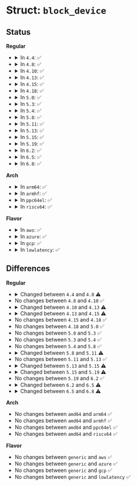 # Struct: <code>block_device</code>

## Status
<b>Regular</b>
<ul>
<li>
<details>
<summary>In <code>4.4</code>: ✅</summary>

```c
struct block_device {
    dev_t bd_dev;
    int bd_openers;
    struct inode *bd_inode;
    struct super_block *bd_super;
    struct mutex bd_mutex;
    struct list_head bd_inodes;
    void *bd_claiming;
    void *bd_holder;
    int bd_holders;
    bool bd_write_holder;
    struct list_head bd_holder_disks;
    struct block_device *bd_contains;
    unsigned int bd_block_size;
    struct hd_struct *bd_part;
    unsigned int bd_part_count;
    int bd_invalidated;
    struct gendisk *bd_disk;
    struct request_queue *bd_queue;
    struct list_head bd_list;
    long unsigned int bd_private;
    int bd_fsfreeze_count;
    struct mutex bd_fsfreeze_mutex;
};
```
</details>
</li>
<li>
<details>
<summary>In <code>4.8</code>: ✅</summary>

```c
struct block_device {
    dev_t bd_dev;
    int bd_openers;
    struct inode *bd_inode;
    struct super_block *bd_super;
    struct mutex bd_mutex;
    void *bd_claiming;
    void *bd_holder;
    int bd_holders;
    bool bd_write_holder;
    struct list_head bd_holder_disks;
    struct block_device *bd_contains;
    unsigned int bd_block_size;
    struct hd_struct *bd_part;
    unsigned int bd_part_count;
    int bd_invalidated;
    struct gendisk *bd_disk;
    struct request_queue *bd_queue;
    struct list_head bd_list;
    long unsigned int bd_private;
    int bd_fsfreeze_count;
    struct mutex bd_fsfreeze_mutex;
};
```
</details>
</li>
<li>
<details>
<summary>In <code>4.10</code>: ✅</summary>

```c
struct block_device {
    dev_t bd_dev;
    int bd_openers;
    struct inode *bd_inode;
    struct super_block *bd_super;
    struct mutex bd_mutex;
    void *bd_claiming;
    void *bd_holder;
    int bd_holders;
    bool bd_write_holder;
    struct list_head bd_holder_disks;
    struct block_device *bd_contains;
    unsigned int bd_block_size;
    struct hd_struct *bd_part;
    unsigned int bd_part_count;
    int bd_invalidated;
    struct gendisk *bd_disk;
    struct request_queue *bd_queue;
    struct list_head bd_list;
    long unsigned int bd_private;
    int bd_fsfreeze_count;
    struct mutex bd_fsfreeze_mutex;
};
```
</details>
</li>
<li>
<details>
<summary>In <code>4.13</code>: ✅</summary>

```c
struct block_device {
    dev_t bd_dev;
    int bd_openers;
    struct inode *bd_inode;
    struct super_block *bd_super;
    struct mutex bd_mutex;
    void *bd_claiming;
    void *bd_holder;
    int bd_holders;
    bool bd_write_holder;
    struct list_head bd_holder_disks;
    struct block_device *bd_contains;
    unsigned int bd_block_size;
    struct hd_struct *bd_part;
    unsigned int bd_part_count;
    int bd_invalidated;
    struct gendisk *bd_disk;
    struct request_queue *bd_queue;
    struct backing_dev_info *bd_bdi;
    struct list_head bd_list;
    long unsigned int bd_private;
    int bd_fsfreeze_count;
    struct mutex bd_fsfreeze_mutex;
};
```
</details>
</li>
<li>
<details>
<summary>In <code>4.15</code>: ✅</summary>

```c
struct block_device {
    dev_t bd_dev;
    int bd_openers;
    struct inode *bd_inode;
    struct super_block *bd_super;
    struct mutex bd_mutex;
    void *bd_claiming;
    void *bd_holder;
    int bd_holders;
    bool bd_write_holder;
    struct list_head bd_holder_disks;
    struct block_device *bd_contains;
    unsigned int bd_block_size;
    u8 bd_partno;
    struct hd_struct *bd_part;
    unsigned int bd_part_count;
    int bd_invalidated;
    struct gendisk *bd_disk;
    struct request_queue *bd_queue;
    struct backing_dev_info *bd_bdi;
    struct list_head bd_list;
    long unsigned int bd_private;
    int bd_fsfreeze_count;
    struct mutex bd_fsfreeze_mutex;
};
```
</details>
</li>
<li>
<details>
<summary>In <code>4.18</code>: ✅</summary>

```c
struct block_device {
    dev_t bd_dev;
    int bd_openers;
    struct inode *bd_inode;
    struct super_block *bd_super;
    struct mutex bd_mutex;
    void *bd_claiming;
    void *bd_holder;
    int bd_holders;
    bool bd_write_holder;
    struct list_head bd_holder_disks;
    struct block_device *bd_contains;
    unsigned int bd_block_size;
    u8 bd_partno;
    struct hd_struct *bd_part;
    unsigned int bd_part_count;
    int bd_invalidated;
    struct gendisk *bd_disk;
    struct request_queue *bd_queue;
    struct backing_dev_info *bd_bdi;
    struct list_head bd_list;
    long unsigned int bd_private;
    int bd_fsfreeze_count;
    struct mutex bd_fsfreeze_mutex;
};
```
</details>
</li>
<li>
<details>
<summary>In <code>5.0</code>: ✅</summary>

```c
struct block_device {
    dev_t bd_dev;
    int bd_openers;
    struct inode *bd_inode;
    struct super_block *bd_super;
    struct mutex bd_mutex;
    void *bd_claiming;
    void *bd_holder;
    int bd_holders;
    bool bd_write_holder;
    struct list_head bd_holder_disks;
    struct block_device *bd_contains;
    unsigned int bd_block_size;
    u8 bd_partno;
    struct hd_struct *bd_part;
    unsigned int bd_part_count;
    int bd_invalidated;
    struct gendisk *bd_disk;
    struct request_queue *bd_queue;
    struct backing_dev_info *bd_bdi;
    struct list_head bd_list;
    long unsigned int bd_private;
    int bd_fsfreeze_count;
    struct mutex bd_fsfreeze_mutex;
};
```
</details>
</li>
<li>
<details>
<summary>In <code>5.3</code>: ✅</summary>

```c
struct block_device {
    dev_t bd_dev;
    int bd_openers;
    struct inode *bd_inode;
    struct super_block *bd_super;
    struct mutex bd_mutex;
    void *bd_claiming;
    void *bd_holder;
    int bd_holders;
    bool bd_write_holder;
    struct list_head bd_holder_disks;
    struct block_device *bd_contains;
    unsigned int bd_block_size;
    u8 bd_partno;
    struct hd_struct *bd_part;
    unsigned int bd_part_count;
    int bd_invalidated;
    struct gendisk *bd_disk;
    struct request_queue *bd_queue;
    struct backing_dev_info *bd_bdi;
    struct list_head bd_list;
    long unsigned int bd_private;
    int bd_fsfreeze_count;
    struct mutex bd_fsfreeze_mutex;
};
```
</details>
</li>
<li>
<details>
<summary>In <code>5.4</code>: ✅</summary>

```c
struct block_device {
    dev_t bd_dev;
    int bd_openers;
    struct inode *bd_inode;
    struct super_block *bd_super;
    struct mutex bd_mutex;
    void *bd_claiming;
    void *bd_holder;
    int bd_holders;
    bool bd_write_holder;
    struct list_head bd_holder_disks;
    struct block_device *bd_contains;
    unsigned int bd_block_size;
    u8 bd_partno;
    struct hd_struct *bd_part;
    unsigned int bd_part_count;
    int bd_invalidated;
    struct gendisk *bd_disk;
    struct request_queue *bd_queue;
    struct backing_dev_info *bd_bdi;
    struct list_head bd_list;
    long unsigned int bd_private;
    int bd_fsfreeze_count;
    struct mutex bd_fsfreeze_mutex;
};
```
</details>
</li>
<li>
<details>
<summary>In <code>5.8</code>: ✅</summary>

```c
struct block_device {
    dev_t bd_dev;
    int bd_openers;
    struct inode *bd_inode;
    struct super_block *bd_super;
    struct mutex bd_mutex;
    void *bd_claiming;
    void *bd_holder;
    int bd_holders;
    bool bd_write_holder;
    struct list_head bd_holder_disks;
    struct block_device *bd_contains;
    unsigned int bd_block_size;
    u8 bd_partno;
    struct hd_struct *bd_part;
    unsigned int bd_part_count;
    int bd_invalidated;
    struct gendisk *bd_disk;
    struct request_queue *bd_queue;
    struct backing_dev_info *bd_bdi;
    struct list_head bd_list;
    long unsigned int bd_private;
    int bd_fsfreeze_count;
    struct mutex bd_fsfreeze_mutex;
};
```
</details>
</li>
<li>
<details>
<summary>In <code>5.11</code>: ✅</summary>

```c
struct block_device {
    sector_t bd_start_sect;
    struct disk_stats *bd_stats;
    long unsigned int bd_stamp;
    bool bd_read_only;
    dev_t bd_dev;
    int bd_openers;
    struct inode *bd_inode;
    struct super_block *bd_super;
    struct mutex bd_mutex;
    void *bd_claiming;
    struct device bd_device;
    void *bd_holder;
    int bd_holders;
    bool bd_write_holder;
    struct list_head bd_holder_disks;
    struct kobject *bd_holder_dir;
    u8 bd_partno;
    unsigned int bd_part_count;
    spinlock_t bd_size_lock;
    struct gendisk *bd_disk;
    struct backing_dev_info *bd_bdi;
    int bd_fsfreeze_count;
    struct mutex bd_fsfreeze_mutex;
    struct super_block *bd_fsfreeze_sb;
    struct partition_meta_info *bd_meta_info;
};
```
</details>
</li>
<li>
<details>
<summary>In <code>5.13</code>: ✅</summary>

```c
struct block_device {
    sector_t bd_start_sect;
    struct disk_stats *bd_stats;
    long unsigned int bd_stamp;
    bool bd_read_only;
    dev_t bd_dev;
    int bd_openers;
    struct inode *bd_inode;
    struct super_block *bd_super;
    struct mutex bd_mutex;
    void *bd_claiming;
    struct device bd_device;
    void *bd_holder;
    int bd_holders;
    bool bd_write_holder;
    struct list_head bd_holder_disks;
    struct kobject *bd_holder_dir;
    u8 bd_partno;
    unsigned int bd_part_count;
    spinlock_t bd_size_lock;
    struct gendisk *bd_disk;
    struct backing_dev_info *bd_bdi;
    int bd_fsfreeze_count;
    struct mutex bd_fsfreeze_mutex;
    struct super_block *bd_fsfreeze_sb;
    struct partition_meta_info *bd_meta_info;
};
```
</details>
</li>
<li>
<details>
<summary>In <code>5.15</code>: ✅</summary>

```c
struct block_device {
    sector_t bd_start_sect;
    struct disk_stats *bd_stats;
    long unsigned int bd_stamp;
    bool bd_read_only;
    dev_t bd_dev;
    int bd_openers;
    struct inode *bd_inode;
    struct super_block *bd_super;
    void *bd_claiming;
    struct device bd_device;
    void *bd_holder;
    int bd_holders;
    bool bd_write_holder;
    struct kobject *bd_holder_dir;
    u8 bd_partno;
    spinlock_t bd_size_lock;
    struct gendisk *bd_disk;
    int bd_fsfreeze_count;
    struct mutex bd_fsfreeze_mutex;
    struct super_block *bd_fsfreeze_sb;
    struct partition_meta_info *bd_meta_info;
};
```
</details>
</li>
<li>
<details>
<summary>In <code>5.19</code>: ✅</summary>

```c
struct block_device {
    sector_t bd_start_sect;
    sector_t bd_nr_sectors;
    struct disk_stats *bd_stats;
    long unsigned int bd_stamp;
    bool bd_read_only;
    dev_t bd_dev;
    atomic_t bd_openers;
    struct inode *bd_inode;
    struct super_block *bd_super;
    void *bd_claiming;
    struct device bd_device;
    void *bd_holder;
    int bd_holders;
    bool bd_write_holder;
    struct kobject *bd_holder_dir;
    u8 bd_partno;
    spinlock_t bd_size_lock;
    struct gendisk *bd_disk;
    struct request_queue *bd_queue;
    int bd_fsfreeze_count;
    struct mutex bd_fsfreeze_mutex;
    struct super_block *bd_fsfreeze_sb;
    struct partition_meta_info *bd_meta_info;
};
```
</details>
</li>
<li>
<details>
<summary>In <code>6.2</code>: ✅</summary>

```c
struct block_device {
    sector_t bd_start_sect;
    sector_t bd_nr_sectors;
    struct disk_stats *bd_stats;
    long unsigned int bd_stamp;
    bool bd_read_only;
    dev_t bd_dev;
    atomic_t bd_openers;
    struct inode *bd_inode;
    struct super_block *bd_super;
    void *bd_claiming;
    struct device bd_device;
    void *bd_holder;
    int bd_holders;
    bool bd_write_holder;
    struct kobject *bd_holder_dir;
    u8 bd_partno;
    spinlock_t bd_size_lock;
    struct gendisk *bd_disk;
    struct request_queue *bd_queue;
    int bd_fsfreeze_count;
    struct mutex bd_fsfreeze_mutex;
    struct super_block *bd_fsfreeze_sb;
    struct partition_meta_info *bd_meta_info;
};
```
</details>
</li>
<li>
<details>
<summary>In <code>6.5</code>: ✅</summary>

```c
struct block_device {
    sector_t bd_start_sect;
    sector_t bd_nr_sectors;
    struct gendisk *bd_disk;
    struct request_queue *bd_queue;
    struct disk_stats *bd_stats;
    long unsigned int bd_stamp;
    bool bd_read_only;
    u8 bd_partno;
    bool bd_write_holder;
    bool bd_has_submit_bio;
    dev_t bd_dev;
    atomic_t bd_openers;
    spinlock_t bd_size_lock;
    struct inode *bd_inode;
    struct super_block *bd_super;
    void *bd_claiming;
    void *bd_holder;
    const struct blk_holder_ops *bd_holder_ops;
    struct mutex bd_holder_lock;
    int bd_fsfreeze_count;
    int bd_holders;
    struct kobject *bd_holder_dir;
    struct mutex bd_fsfreeze_mutex;
    struct super_block *bd_fsfreeze_sb;
    struct partition_meta_info *bd_meta_info;
    struct device bd_device;
};
```
</details>
</li>
<li>
<details>
<summary>In <code>6.8</code>: ✅</summary>

```c
struct block_device {
    sector_t bd_start_sect;
    sector_t bd_nr_sectors;
    struct gendisk *bd_disk;
    struct request_queue *bd_queue;
    struct disk_stats *bd_stats;
    long unsigned int bd_stamp;
    bool bd_read_only;
    u8 bd_partno;
    bool bd_write_holder;
    bool bd_has_submit_bio;
    dev_t bd_dev;
    struct inode *bd_inode;
    atomic_t bd_openers;
    spinlock_t bd_size_lock;
    void *bd_claiming;
    void *bd_holder;
    const struct blk_holder_ops *bd_holder_ops;
    struct mutex bd_holder_lock;
    int bd_holders;
    struct kobject *bd_holder_dir;
    atomic_t bd_fsfreeze_count;
    struct mutex bd_fsfreeze_mutex;
    struct partition_meta_info *bd_meta_info;
    bool bd_ro_warned;
    int bd_writers;
    struct device bd_device;
};
```
</details>
</li>
</ul>
<b>Arch</b>
<ul>
<li>
<details>
<summary>In <code>arm64</code>: ✅</summary>

```c
struct block_device {
    dev_t bd_dev;
    int bd_openers;
    struct inode *bd_inode;
    struct super_block *bd_super;
    struct mutex bd_mutex;
    void *bd_claiming;
    void *bd_holder;
    int bd_holders;
    bool bd_write_holder;
    struct list_head bd_holder_disks;
    struct block_device *bd_contains;
    unsigned int bd_block_size;
    u8 bd_partno;
    struct hd_struct *bd_part;
    unsigned int bd_part_count;
    int bd_invalidated;
    struct gendisk *bd_disk;
    struct request_queue *bd_queue;
    struct backing_dev_info *bd_bdi;
    struct list_head bd_list;
    long unsigned int bd_private;
    int bd_fsfreeze_count;
    struct mutex bd_fsfreeze_mutex;
};
```
</details>
</li>
<li>
<details>
<summary>In <code>armhf</code>: ✅</summary>

```c
struct block_device {
    dev_t bd_dev;
    int bd_openers;
    struct inode *bd_inode;
    struct super_block *bd_super;
    struct mutex bd_mutex;
    void *bd_claiming;
    void *bd_holder;
    int bd_holders;
    bool bd_write_holder;
    struct list_head bd_holder_disks;
    struct block_device *bd_contains;
    unsigned int bd_block_size;
    u8 bd_partno;
    struct hd_struct *bd_part;
    unsigned int bd_part_count;
    int bd_invalidated;
    struct gendisk *bd_disk;
    struct request_queue *bd_queue;
    struct backing_dev_info *bd_bdi;
    struct list_head bd_list;
    long unsigned int bd_private;
    int bd_fsfreeze_count;
    struct mutex bd_fsfreeze_mutex;
};
```
</details>
</li>
<li>
<details>
<summary>In <code>ppc64el</code>: ✅</summary>

```c
struct block_device {
    dev_t bd_dev;
    int bd_openers;
    struct inode *bd_inode;
    struct super_block *bd_super;
    struct mutex bd_mutex;
    void *bd_claiming;
    void *bd_holder;
    int bd_holders;
    bool bd_write_holder;
    struct list_head bd_holder_disks;
    struct block_device *bd_contains;
    unsigned int bd_block_size;
    u8 bd_partno;
    struct hd_struct *bd_part;
    unsigned int bd_part_count;
    int bd_invalidated;
    struct gendisk *bd_disk;
    struct request_queue *bd_queue;
    struct backing_dev_info *bd_bdi;
    struct list_head bd_list;
    long unsigned int bd_private;
    int bd_fsfreeze_count;
    struct mutex bd_fsfreeze_mutex;
};
```
</details>
</li>
<li>
<details>
<summary>In <code>riscv64</code>: ✅</summary>

```c
struct block_device {
    dev_t bd_dev;
    int bd_openers;
    struct inode *bd_inode;
    struct super_block *bd_super;
    struct mutex bd_mutex;
    void *bd_claiming;
    void *bd_holder;
    int bd_holders;
    bool bd_write_holder;
    struct list_head bd_holder_disks;
    struct block_device *bd_contains;
    unsigned int bd_block_size;
    u8 bd_partno;
    struct hd_struct *bd_part;
    unsigned int bd_part_count;
    int bd_invalidated;
    struct gendisk *bd_disk;
    struct request_queue *bd_queue;
    struct backing_dev_info *bd_bdi;
    struct list_head bd_list;
    long unsigned int bd_private;
    int bd_fsfreeze_count;
    struct mutex bd_fsfreeze_mutex;
};
```
</details>
</li>
</ul>
<b>Flavor</b>
<ul>
<li>
<details>
<summary>In <code>aws</code>: ✅</summary>

```c
struct block_device {
    dev_t bd_dev;
    int bd_openers;
    struct inode *bd_inode;
    struct super_block *bd_super;
    struct mutex bd_mutex;
    void *bd_claiming;
    void *bd_holder;
    int bd_holders;
    bool bd_write_holder;
    struct list_head bd_holder_disks;
    struct block_device *bd_contains;
    unsigned int bd_block_size;
    u8 bd_partno;
    struct hd_struct *bd_part;
    unsigned int bd_part_count;
    int bd_invalidated;
    struct gendisk *bd_disk;
    struct request_queue *bd_queue;
    struct backing_dev_info *bd_bdi;
    struct list_head bd_list;
    long unsigned int bd_private;
    int bd_fsfreeze_count;
    struct mutex bd_fsfreeze_mutex;
};
```
</details>
</li>
<li>
<details>
<summary>In <code>azure</code>: ✅</summary>

```c
struct block_device {
    dev_t bd_dev;
    int bd_openers;
    struct inode *bd_inode;
    struct super_block *bd_super;
    struct mutex bd_mutex;
    void *bd_claiming;
    void *bd_holder;
    int bd_holders;
    bool bd_write_holder;
    struct list_head bd_holder_disks;
    struct block_device *bd_contains;
    unsigned int bd_block_size;
    u8 bd_partno;
    struct hd_struct *bd_part;
    unsigned int bd_part_count;
    int bd_invalidated;
    struct gendisk *bd_disk;
    struct request_queue *bd_queue;
    struct backing_dev_info *bd_bdi;
    struct list_head bd_list;
    long unsigned int bd_private;
    int bd_fsfreeze_count;
    struct mutex bd_fsfreeze_mutex;
};
```
</details>
</li>
<li>
<details>
<summary>In <code>gcp</code>: ✅</summary>

```c
struct block_device {
    dev_t bd_dev;
    int bd_openers;
    struct inode *bd_inode;
    struct super_block *bd_super;
    struct mutex bd_mutex;
    void *bd_claiming;
    void *bd_holder;
    int bd_holders;
    bool bd_write_holder;
    struct list_head bd_holder_disks;
    struct block_device *bd_contains;
    unsigned int bd_block_size;
    u8 bd_partno;
    struct hd_struct *bd_part;
    unsigned int bd_part_count;
    int bd_invalidated;
    struct gendisk *bd_disk;
    struct request_queue *bd_queue;
    struct backing_dev_info *bd_bdi;
    struct list_head bd_list;
    long unsigned int bd_private;
    int bd_fsfreeze_count;
    struct mutex bd_fsfreeze_mutex;
};
```
</details>
</li>
<li>
<details>
<summary>In <code>lowlatency</code>: ✅</summary>

```c
struct block_device {
    dev_t bd_dev;
    int bd_openers;
    struct inode *bd_inode;
    struct super_block *bd_super;
    struct mutex bd_mutex;
    void *bd_claiming;
    void *bd_holder;
    int bd_holders;
    bool bd_write_holder;
    struct list_head bd_holder_disks;
    struct block_device *bd_contains;
    unsigned int bd_block_size;
    u8 bd_partno;
    struct hd_struct *bd_part;
    unsigned int bd_part_count;
    int bd_invalidated;
    struct gendisk *bd_disk;
    struct request_queue *bd_queue;
    struct backing_dev_info *bd_bdi;
    struct list_head bd_list;
    long unsigned int bd_private;
    int bd_fsfreeze_count;
    struct mutex bd_fsfreeze_mutex;
};
```
</details>
</li>
</ul>

## Differences
<b>Regular</b>
<ul>
<li>
<details>
<summary>Changed between <code>4.4</code> and <code>4.8</code> ⚠️</summary>
<ul>
<li>
<b>Field removed. </b>
<code>struct list_head bd_inodes</code>
</li>
</ul>
</details>
</li>
<li>
No changes between <code>4.8</code> and <code>4.10</code> ✅
</li>
<li>
<details>
<summary>Changed between <code>4.10</code> and <code>4.13</code> ⚠️</summary>
<ul>
<li>
<b>Field added. </b>
<code>struct backing_dev_info *bd_bdi</code>
</li>
</ul>
</details>
</li>
<li>
<details>
<summary>Changed between <code>4.13</code> and <code>4.15</code> ⚠️</summary>
<ul>
<li>
<b>Field added. </b>
<code>u8 bd_partno</code>
</li>
</ul>
</details>
</li>
<li>
No changes between <code>4.15</code> and <code>4.18</code> ✅
</li>
<li>
No changes between <code>4.18</code> and <code>5.0</code> ✅
</li>
<li>
No changes between <code>5.0</code> and <code>5.3</code> ✅
</li>
<li>
No changes between <code>5.3</code> and <code>5.4</code> ✅
</li>
<li>
No changes between <code>5.4</code> and <code>5.8</code> ✅
</li>
<li>
<details>
<summary>Changed between <code>5.8</code> and <code>5.11</code> ⚠️</summary>
<ul>
<li>
<b>Field added. </b>
<code>sector_t bd_start_sect</code>
</li>
<li>
<b>Field added. </b>
<code>struct disk_stats *bd_stats</code>
</li>
<li>
<b>Field added. </b>
<code>long unsigned int bd_stamp</code>
</li>
<li>
<b>Field added. </b>
<code>bool bd_read_only</code>
</li>
<li>
<b>Field added. </b>
<code>struct device bd_device</code>
</li>
<li>
<b>Field added. </b>
<code>struct kobject *bd_holder_dir</code>
</li>
<li>
<b>Field added. </b>
<code>spinlock_t bd_size_lock</code>
</li>
<li>
<b>Field added. </b>
<code>struct super_block *bd_fsfreeze_sb</code>
</li>
<li>
<b>Field added. </b>
<code>struct partition_meta_info *bd_meta_info</code>
</li>
<li>
<b>Field removed. </b>
<code>struct block_device *bd_contains</code>
</li>
<li>
<b>Field removed. </b>
<code>unsigned int bd_block_size</code>
</li>
<li>
<b>Field removed. </b>
<code>struct hd_struct *bd_part</code>
</li>
<li>
<b>Field removed. </b>
<code>int bd_invalidated</code>
</li>
<li>
<b>Field removed. </b>
<code>struct request_queue *bd_queue</code>
</li>
<li>
<b>Field removed. </b>
<code>struct list_head bd_list</code>
</li>
<li>
<b>Field removed. </b>
<code>long unsigned int bd_private</code>
</li>
</ul>
</details>
</li>
<li>
No changes between <code>5.11</code> and <code>5.13</code> ✅
</li>
<li>
<details>
<summary>Changed between <code>5.13</code> and <code>5.15</code> ⚠️</summary>
<ul>
<li>
<b>Field removed. </b>
<code>struct mutex bd_mutex</code>
</li>
<li>
<b>Field removed. </b>
<code>struct list_head bd_holder_disks</code>
</li>
<li>
<b>Field removed. </b>
<code>unsigned int bd_part_count</code>
</li>
<li>
<b>Field removed. </b>
<code>struct backing_dev_info *bd_bdi</code>
</li>
</ul>
</details>
</li>
<li>
<details>
<summary>Changed between <code>5.15</code> and <code>5.19</code> ⚠️</summary>
<ul>
<li>
<b>Field added. </b>
<code>sector_t bd_nr_sectors</code>
</li>
<li>
<b>Field added. </b>
<code>struct request_queue *bd_queue</code>
</li>
<li>
<b>Field type changed. </b>
<code>int bd_openers</code> ➡️ <code>atomic_t bd_openers</code>
</li>
</ul>
</details>
</li>
<li>
No changes between <code>5.19</code> and <code>6.2</code> ✅
</li>
<li>
<details>
<summary>Changed between <code>6.2</code> and <code>6.5</code> ⚠️</summary>
<ul>
<li>
<b>Field added. </b>
<code>bool bd_has_submit_bio</code>
</li>
<li>
<b>Field added. </b>
<code>const struct blk_holder_ops *bd_holder_ops</code>
</li>
<li>
<b>Field added. </b>
<code>struct mutex bd_holder_lock</code>
</li>
</ul>
</details>
</li>
<li>
<details>
<summary>Changed between <code>6.5</code> and <code>6.8</code> ⚠️</summary>
<ul>
<li>
<b>Field added. </b>
<code>bool bd_ro_warned</code>
</li>
<li>
<b>Field added. </b>
<code>int bd_writers</code>
</li>
<li>
<b>Field removed. </b>
<code>struct super_block *bd_super</code>
</li>
<li>
<b>Field removed. </b>
<code>struct super_block *bd_fsfreeze_sb</code>
</li>
<li>
<b>Field type changed. </b>
<code>int bd_fsfreeze_count</code> ➡️ <code>atomic_t bd_fsfreeze_count</code>
</li>
</ul>
</details>
</li>
</ul>
<b>Arch</b>
<ul>
<li>
No changes between <code>amd64</code> and <code>arm64</code> ✅
</li>
<li>
No changes between <code>amd64</code> and <code>armhf</code> ✅
</li>
<li>
No changes between <code>amd64</code> and <code>ppc64el</code> ✅
</li>
<li>
No changes between <code>amd64</code> and <code>riscv64</code> ✅
</li>
</ul>
<b>Flavor</b>
<ul>
<li>
No changes between <code>generic</code> and <code>aws</code> ✅
</li>
<li>
No changes between <code>generic</code> and <code>azure</code> ✅
</li>
<li>
No changes between <code>generic</code> and <code>gcp</code> ✅
</li>
<li>
No changes between <code>generic</code> and <code>lowlatency</code> ✅
</li>
</ul>
